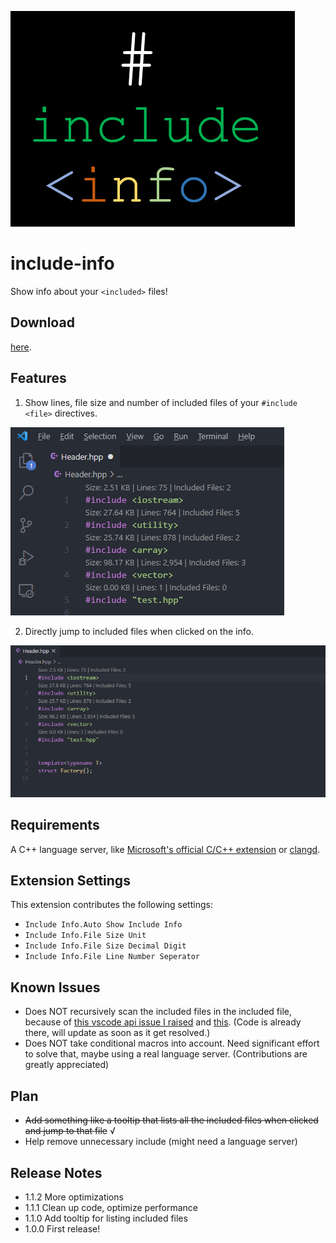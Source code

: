 ![](logo.png)
# include-info
Show info about your `<included>` files!

## Download 

[here](https://marketplace.visualstudio.com/items?itemName=HO-COOH.include-info).

## Features
1. Show lines, file size and number of included files of your `#include <file>` directives. 

![](https://raw.githubusercontent.com/HO-COOH/include-info/master/screenshots/1.png)

2. Directly jump to included files when clicked on the info.

![](https://raw.githubusercontent.com/HO-COOH/include-info/master/screenshots/GoToHeader.gif)


## Requirements
A C++ language server, like [Microsoft's official C/C++ extension](https://marketplace.visualstudio.com/items?itemName=ms-vscode.cpptools) or [clangd](https://marketplace.visualstudio.com/items?itemName=llvm-vs-code-extensions.vscode-clangd).

## Extension Settings
This extension contributes the following settings:
- `Include Info.Auto Show Include Info`
- `Include Info.File Size Unit`
- `Include Info.File Size Decimal Digit`
- `Include Info.File Line Number Seperator`

## Known Issues
- Does NOT recursively scan the included files in the included file, because of [this vscode api issue I raised](https://github.com/microsoft/vscode-cpptools/issues/7124) and [this](https://github.com/microsoft/vscode/issues/118085). (Code is already there, will update as soon as it get resolved.)
- Does NOT take conditional macros into account. Need significant effort to solve that, maybe using a real language server. (Contributions are greatly appreciated)

## Plan
- ~~Add something like a tooltip that lists all the included files when clicked and jump to that file~~  √
- Help remove unnecessary include (might need a language server)

## Release Notes
- 1.1.2
More optimizations
- 1.1.1
Clean up code, optimize performance
- 1.1.0
Add tooltip for listing included files
- 1.0.0
First release!